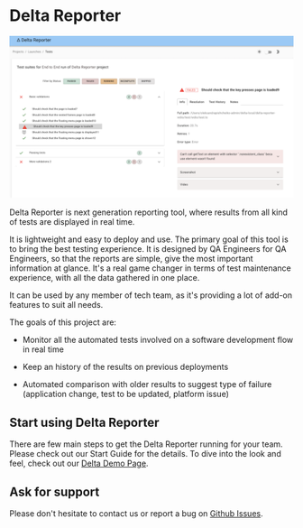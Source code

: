 # Delta Reporter


![Screenshot of Delta reporter](delta-reporter.png)


Delta Reporter is next generation reporting tool, where results from all kind of tests are displayed in real time. 

It is lightweight and easy to deploy and use. The primary goal of this tool is to bring the best testing experience. It is designed by QA Engineers for QA Engineers, so that the reports are simple, give the most important information at glance. It's a real game changer in terms of test maintenance experience, with all the data gathered in one place.

It can be used by any member of tech team, as it's providing a lot of add-on features to suit all needs. 


The goals of this project are:

- Monitor all the automated tests involved on a software development flow in real time 

- Keep an history of the results on previous deployments

- Automated comparison with older results to suggest type of failure (application change, test to be updated, platform issue)


## Start using Delta Reporter

There are few main steps to get the Delta Reporter running for your team. Please check out our Start Guide for the details.
To dive into the look and feel, check out our [Delta Demo Page](https://delta-frontend.herokuapp.com/).


## Ask for support

Please don't hesitate to contact us or report a bug on [Github Issues](https://github.com/delta-reporter/delta-reporter/issues).




